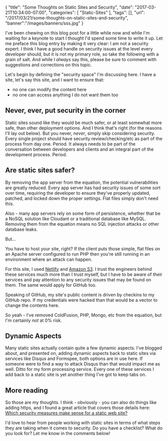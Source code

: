 
{
	"title": "Some Thoughts on Static Sites and Security",
	"date": "2017-03-21T10:34:00-07:00",
	"categories": [
		"Static-Sites"
	],
	"tags": [],
	"url": "/2017/03/21/some-thoughts-on-static-sites-and-security",
	"banner":"/images/banners/sss.jpg"
}

I've been chewing on this blog post for a little while now and while I'm waiting for a keynote to start I thought I'd spend some time to write it up. Let me preface this blog entry by making it very clear: I am not a security expert. I think I have a good handle on security issues at the level every developer should, but it is not my primary role, so take the following with a grain of salt. And while I *always* say this, please be sure to comment with suggestions and corrections on this topic.

Let's begin by defining the "security space" I'm discussing here. I have a site, let's say this site, and I want to ensure that:

* no one can modify the content here
* no one can access anything I do not want them too

Never, ever, put security in the corner
---

Static sites sound like they would be much safer, or at least somewhat more safe, than other deployment options. And I think that's right (for the reasons I'll lay out below). But you never, *never*, simply skip considering security. Every single project should have security review/checking/etc as part of the process from day one. Period. It always needs to be part of the conversation between developers and clients and an integral part of the development process. Period.

Are static sites safer?
---
By removing the app server from the equation, the potential vulnerabilities are greatly reduced. Every app server has had security issues of some sort over time, requiring the developer to ensure they've properly updated, patched, and locked down the proper settings. Flat files simply don't need this.

Also - many app servers rely on some form of persistence, whether that be a NoSQL solution like Cloudant or a traditional database like MySQL. Removing them from the equation means no SQL injection attacks or other database leaks.

But...

You have to host your site, right? If the client puts those simple, flat files on an Apache server configured to run PHP then you're still running in an environment where an attack can happen. 

For this site, I used [Netlify](https://www.netlify.com/) and [Amazon S3](https://aws.amazon.com/s3/). I trust the engineers behind these services much more than I trust myself, but I have to be aware of their services and pay attention to any security issues that may be found on them. The same would apply for GitHub too.  

Speaking of GitHub, my site's public content is driven by checkins to my GitHub repo. If my credentials were hacked than that would be a vector to change the contents here. 

So yeah - I've removed ColdFusion, PHP, Mongo, etc from the equation, but I'm certainly *not* at 0% risk. 

Dynamic Aspects
---

Many static sites actually contain quite a few dynamic aspects. I've blogged about, and presented on, adding dynamic aspects back to static sites via services like Disqus and Formspee, both options are in use here. If someone were to find a way to attack Disqus than that would impact me as well. Ditto for my form processing service. Every one of these services I add back to a static site is yet another thing I've got to keep tabs on.

More reading
---

So those are my thoughts. I think - obviously - you can also do things like adding https, and I found a great article that covers those details here: [Which security measures make sense for a static web site?](https://security.stackexchange.com/questions/142496/which-security-measures-make-sense-for-a-static-web-site)

I'd love to hear from people working with static sites in terms of what steps they are taking when it comes to security. Do you have a checklist? What do you look for? Let me know in the comments below!